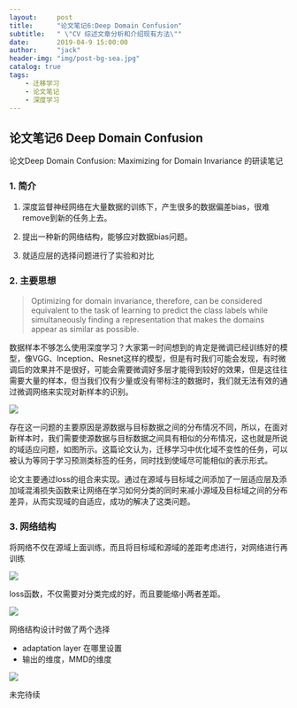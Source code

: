 ```yaml
---
layout:     post
title:      "论文笔记6:Deep Domain Confusion"
subtitle:   " \"CV 综述文章分析和介绍现有方法\""
date:       2019-04-9 15:00:00
author:     "jack"
header-img: "img/post-bg-sea.jpg"
catalog: true
tags:
    - 迁移学习
    - 论文笔记
    - 深度学习
---
```


## 论文笔记6 Deep Domain Confusion

论文Deep Domain Confusion: Maximizing for Domain Invariance 的研读笔记

### 1. 简介

1. 深度监督神经网络在大量数据的训练下，产生很多的数据偏差bias，很难remove到新的任务上去。

2. 提出一种新的网络结构，能够应对数据bias问题。
3. 就适应层的选择问题进行了实验和对比

### 2. 主要思想

> Optimizing for domain invariance, therefore, can be considered equivalent to the task of learning to predict the class labels while simultaneously finding a representation that makes the domains appear as similar as possible.

数据样本不够怎么使用深度学习？大家第一时间想到的肯定是微调已经训练好的模型，像VGG、Inception、Resnet这样的模型，但是有时我们可能会发现，有时微调后的效果并不是很好，可能会需要微调好多层才能得到较好的效果，但是这往往需要大量的样本，但当我们仅有少量或没有带标注的数据时，我们就无法有效的通过微调网络来实现对新样本的识别。

![](https://ws1.sinaimg.cn/large/007bgNxTly1g1wmsaluwsj30f5089mxx.jpg)

存在这一问题的主要原因是源数据与目标数据之间的分布情况不同，所以，在面对新样本时，我们需要使源数据与目标数据之间具有相似的分布情况，这也就是所说的域适应问题，如图所示。这篇论文认为，迁移学习中优化域不变性的任务，可以被认为等同于学习预测类标签的任务，同时找到使域尽可能相似的表示形式。

论文主要通过loss的组合来实现。通过在源域与目标域之间添加了一层适应层及添加域混淆损失函数来让网络在学习如何分类的同时来减小源域及目标域之间的分布差异，从而实现域的自适应，成功的解决了这类问题。

### 3. 网络结构

将网络不仅在源域上面训练，而且将目标域和源域的差距考虑进行，对网络进行再训练

![](https://ws1.sinaimg.cn/large/007bgNxTly1g1wn4h65lnj309r0b674p.jpg)

loss函数，不仅需要对分类完成的好，而且要能缩小两者差距。

![](https://ws1.sinaimg.cn/large/007bgNxTly1g1wn5a65s3j30c5013t8k.jpg)

网络结构设计时做了两个选择

- adaptation layer 在哪里设置
- 输出的维度，MMD的维度

![](https://ws1.sinaimg.cn/large/007bgNxTly1g1wncyfduxj30r80a3wfy.jpg)

未完待续